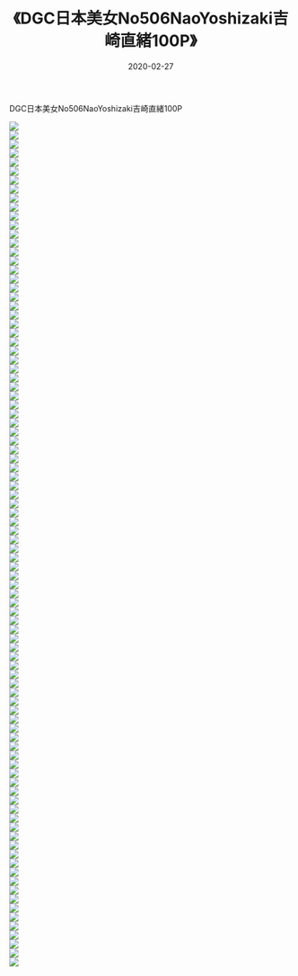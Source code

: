 ﻿---
layout: post
title:  《DGC日本美女No506NaoYoshizaki吉崎直緒100P》
date:   2020-02-27
img: http://pic.660000.xyz/1:/性感/2020/DGC日本美女No506NaoYoshizaki吉崎直緒100P/000.jpg
categories: [美女, 清纯, 唯美]
---

DGC日本美女No506NaoYoshizaki吉崎直緒100P

  ![](http://pic.660000.xyz/1:/性感/2020/DGC日本美女No506NaoYoshizaki吉崎直緒100P/001.jpg) <br> ![](http://pic.660000.xyz/1:/性感/2020/DGC日本美女No506NaoYoshizaki吉崎直緒100P/002.jpg) <br> ![](http://pic.660000.xyz/1:/性感/2020/DGC日本美女No506NaoYoshizaki吉崎直緒100P/003.jpg) <br> ![](http://pic.660000.xyz/1:/性感/2020/DGC日本美女No506NaoYoshizaki吉崎直緒100P/004.jpg) <br> ![](http://pic.660000.xyz/1:/性感/2020/DGC日本美女No506NaoYoshizaki吉崎直緒100P/005.jpg) <br> ![](http://pic.660000.xyz/1:/性感/2020/DGC日本美女No506NaoYoshizaki吉崎直緒100P/006.jpg) <br> ![](http://pic.660000.xyz/1:/性感/2020/DGC日本美女No506NaoYoshizaki吉崎直緒100P/007.jpg) <br> ![](http://pic.660000.xyz/1:/性感/2020/DGC日本美女No506NaoYoshizaki吉崎直緒100P/008.jpg) <br> ![](http://pic.660000.xyz/1:/性感/2020/DGC日本美女No506NaoYoshizaki吉崎直緒100P/009.jpg) <br> ![](http://pic.660000.xyz/1:/性感/2020/DGC日本美女No506NaoYoshizaki吉崎直緒100P/010.jpg) <br> ![](http://pic.660000.xyz/1:/性感/2020/DGC日本美女No506NaoYoshizaki吉崎直緒100P/011.jpg) <br> ![](http://pic.660000.xyz/1:/性感/2020/DGC日本美女No506NaoYoshizaki吉崎直緒100P/012.jpg) <br> ![](http://pic.660000.xyz/1:/性感/2020/DGC日本美女No506NaoYoshizaki吉崎直緒100P/013.jpg) <br> ![](http://pic.660000.xyz/1:/性感/2020/DGC日本美女No506NaoYoshizaki吉崎直緒100P/014.jpg) <br> ![](http://pic.660000.xyz/1:/性感/2020/DGC日本美女No506NaoYoshizaki吉崎直緒100P/015.jpg) <br> ![](http://pic.660000.xyz/1:/性感/2020/DGC日本美女No506NaoYoshizaki吉崎直緒100P/016.jpg) <br> ![](http://pic.660000.xyz/1:/性感/2020/DGC日本美女No506NaoYoshizaki吉崎直緒100P/017.jpg) <br> ![](http://pic.660000.xyz/1:/性感/2020/DGC日本美女No506NaoYoshizaki吉崎直緒100P/018.jpg) <br> ![](http://pic.660000.xyz/1:/性感/2020/DGC日本美女No506NaoYoshizaki吉崎直緒100P/019.jpg) <br> ![](http://pic.660000.xyz/1:/性感/2020/DGC日本美女No506NaoYoshizaki吉崎直緒100P/020.jpg) <br> ![](http://pic.660000.xyz/1:/性感/2020/DGC日本美女No506NaoYoshizaki吉崎直緒100P/021.jpg) <br> ![](http://pic.660000.xyz/1:/性感/2020/DGC日本美女No506NaoYoshizaki吉崎直緒100P/022.jpg) <br> ![](http://pic.660000.xyz/1:/性感/2020/DGC日本美女No506NaoYoshizaki吉崎直緒100P/023.jpg) <br> ![](http://pic.660000.xyz/1:/性感/2020/DGC日本美女No506NaoYoshizaki吉崎直緒100P/024.jpg) <br> ![](http://pic.660000.xyz/1:/性感/2020/DGC日本美女No506NaoYoshizaki吉崎直緒100P/025.jpg) <br> ![](http://pic.660000.xyz/1:/性感/2020/DGC日本美女No506NaoYoshizaki吉崎直緒100P/026.jpg) <br> ![](http://pic.660000.xyz/1:/性感/2020/DGC日本美女No506NaoYoshizaki吉崎直緒100P/027.jpg) <br> ![](http://pic.660000.xyz/1:/性感/2020/DGC日本美女No506NaoYoshizaki吉崎直緒100P/028.jpg) <br> ![](http://pic.660000.xyz/1:/性感/2020/DGC日本美女No506NaoYoshizaki吉崎直緒100P/029.jpg) <br> ![](http://pic.660000.xyz/1:/性感/2020/DGC日本美女No506NaoYoshizaki吉崎直緒100P/030.jpg) <br> ![](http://pic.660000.xyz/1:/性感/2020/DGC日本美女No506NaoYoshizaki吉崎直緒100P/031.jpg) <br> ![](http://pic.660000.xyz/1:/性感/2020/DGC日本美女No506NaoYoshizaki吉崎直緒100P/032.jpg) <br> ![](http://pic.660000.xyz/1:/性感/2020/DGC日本美女No506NaoYoshizaki吉崎直緒100P/033.jpg) <br> ![](http://pic.660000.xyz/1:/性感/2020/DGC日本美女No506NaoYoshizaki吉崎直緒100P/034.jpg) <br> ![](http://pic.660000.xyz/1:/性感/2020/DGC日本美女No506NaoYoshizaki吉崎直緒100P/035.jpg) <br> ![](http://pic.660000.xyz/1:/性感/2020/DGC日本美女No506NaoYoshizaki吉崎直緒100P/036.jpg) <br> ![](http://pic.660000.xyz/1:/性感/2020/DGC日本美女No506NaoYoshizaki吉崎直緒100P/037.jpg) <br> ![](http://pic.660000.xyz/1:/性感/2020/DGC日本美女No506NaoYoshizaki吉崎直緒100P/038.jpg) <br> ![](http://pic.660000.xyz/1:/性感/2020/DGC日本美女No506NaoYoshizaki吉崎直緒100P/039.jpg) <br> ![](http://pic.660000.xyz/1:/性感/2020/DGC日本美女No506NaoYoshizaki吉崎直緒100P/040.jpg) <br> ![](http://pic.660000.xyz/1:/性感/2020/DGC日本美女No506NaoYoshizaki吉崎直緒100P/041.jpg) <br> ![](http://pic.660000.xyz/1:/性感/2020/DGC日本美女No506NaoYoshizaki吉崎直緒100P/042.jpg) <br> ![](http://pic.660000.xyz/1:/性感/2020/DGC日本美女No506NaoYoshizaki吉崎直緒100P/043.jpg) <br> ![](http://pic.660000.xyz/1:/性感/2020/DGC日本美女No506NaoYoshizaki吉崎直緒100P/044.jpg) <br> ![](http://pic.660000.xyz/1:/性感/2020/DGC日本美女No506NaoYoshizaki吉崎直緒100P/045.jpg) <br> ![](http://pic.660000.xyz/1:/性感/2020/DGC日本美女No506NaoYoshizaki吉崎直緒100P/046.jpg) <br> ![](http://pic.660000.xyz/1:/性感/2020/DGC日本美女No506NaoYoshizaki吉崎直緒100P/047.jpg) <br> ![](http://pic.660000.xyz/1:/性感/2020/DGC日本美女No506NaoYoshizaki吉崎直緒100P/048.jpg) <br> ![](http://pic.660000.xyz/1:/性感/2020/DGC日本美女No506NaoYoshizaki吉崎直緒100P/049.jpg) <br> ![](http://pic.660000.xyz/1:/性感/2020/DGC日本美女No506NaoYoshizaki吉崎直緒100P/050.jpg) <br> ![](http://pic.660000.xyz/1:/性感/2020/DGC日本美女No506NaoYoshizaki吉崎直緒100P/051.jpg) <br> ![](http://pic.660000.xyz/1:/性感/2020/DGC日本美女No506NaoYoshizaki吉崎直緒100P/052.jpg) <br> ![](http://pic.660000.xyz/1:/性感/2020/DGC日本美女No506NaoYoshizaki吉崎直緒100P/053.jpg) <br> ![](http://pic.660000.xyz/1:/性感/2020/DGC日本美女No506NaoYoshizaki吉崎直緒100P/054.jpg) <br> ![](http://pic.660000.xyz/1:/性感/2020/DGC日本美女No506NaoYoshizaki吉崎直緒100P/055.jpg) <br> ![](http://pic.660000.xyz/1:/性感/2020/DGC日本美女No506NaoYoshizaki吉崎直緒100P/056.jpg) <br> ![](http://pic.660000.xyz/1:/性感/2020/DGC日本美女No506NaoYoshizaki吉崎直緒100P/057.jpg) <br> ![](http://pic.660000.xyz/1:/性感/2020/DGC日本美女No506NaoYoshizaki吉崎直緒100P/058.jpg) <br> ![](http://pic.660000.xyz/1:/性感/2020/DGC日本美女No506NaoYoshizaki吉崎直緒100P/059.jpg) <br> ![](http://pic.660000.xyz/1:/性感/2020/DGC日本美女No506NaoYoshizaki吉崎直緒100P/060.jpg) <br> ![](http://pic.660000.xyz/1:/性感/2020/DGC日本美女No506NaoYoshizaki吉崎直緒100P/061.jpg) <br> ![](http://pic.660000.xyz/1:/性感/2020/DGC日本美女No506NaoYoshizaki吉崎直緒100P/062.jpg) <br> ![](http://pic.660000.xyz/1:/性感/2020/DGC日本美女No506NaoYoshizaki吉崎直緒100P/063.jpg) <br> ![](http://pic.660000.xyz/1:/性感/2020/DGC日本美女No506NaoYoshizaki吉崎直緒100P/064.jpg) <br> ![](http://pic.660000.xyz/1:/性感/2020/DGC日本美女No506NaoYoshizaki吉崎直緒100P/065.jpg) <br> ![](http://pic.660000.xyz/1:/性感/2020/DGC日本美女No506NaoYoshizaki吉崎直緒100P/066.jpg) <br> ![](http://pic.660000.xyz/1:/性感/2020/DGC日本美女No506NaoYoshizaki吉崎直緒100P/067.jpg) <br> ![](http://pic.660000.xyz/1:/性感/2020/DGC日本美女No506NaoYoshizaki吉崎直緒100P/068.jpg) <br> ![](http://pic.660000.xyz/1:/性感/2020/DGC日本美女No506NaoYoshizaki吉崎直緒100P/069.jpg) <br> ![](http://pic.660000.xyz/1:/性感/2020/DGC日本美女No506NaoYoshizaki吉崎直緒100P/070.jpg) <br> ![](http://pic.660000.xyz/1:/性感/2020/DGC日本美女No506NaoYoshizaki吉崎直緒100P/071.jpg) <br> ![](http://pic.660000.xyz/1:/性感/2020/DGC日本美女No506NaoYoshizaki吉崎直緒100P/072.jpg) <br> ![](http://pic.660000.xyz/1:/性感/2020/DGC日本美女No506NaoYoshizaki吉崎直緒100P/073.jpg) <br> ![](http://pic.660000.xyz/1:/性感/2020/DGC日本美女No506NaoYoshizaki吉崎直緒100P/074.jpg) <br> ![](http://pic.660000.xyz/1:/性感/2020/DGC日本美女No506NaoYoshizaki吉崎直緒100P/075.jpg) <br> ![](http://pic.660000.xyz/1:/性感/2020/DGC日本美女No506NaoYoshizaki吉崎直緒100P/076.jpg) <br> ![](http://pic.660000.xyz/1:/性感/2020/DGC日本美女No506NaoYoshizaki吉崎直緒100P/077.jpg) <br> ![](http://pic.660000.xyz/1:/性感/2020/DGC日本美女No506NaoYoshizaki吉崎直緒100P/078.jpg) <br> ![](http://pic.660000.xyz/1:/性感/2020/DGC日本美女No506NaoYoshizaki吉崎直緒100P/079.jpg) <br> ![](http://pic.660000.xyz/1:/性感/2020/DGC日本美女No506NaoYoshizaki吉崎直緒100P/080.jpg) <br> ![](http://pic.660000.xyz/1:/性感/2020/DGC日本美女No506NaoYoshizaki吉崎直緒100P/081.jpg) <br> ![](http://pic.660000.xyz/1:/性感/2020/DGC日本美女No506NaoYoshizaki吉崎直緒100P/082.jpg) <br> ![](http://pic.660000.xyz/1:/性感/2020/DGC日本美女No506NaoYoshizaki吉崎直緒100P/083.jpg) <br> ![](http://pic.660000.xyz/1:/性感/2020/DGC日本美女No506NaoYoshizaki吉崎直緒100P/084.jpg) <br> ![](http://pic.660000.xyz/1:/性感/2020/DGC日本美女No506NaoYoshizaki吉崎直緒100P/085.jpg) <br> ![](http://pic.660000.xyz/1:/性感/2020/DGC日本美女No506NaoYoshizaki吉崎直緒100P/086.jpg) <br> ![](http://pic.660000.xyz/1:/性感/2020/DGC日本美女No506NaoYoshizaki吉崎直緒100P/087.jpg) <br> ![](http://pic.660000.xyz/1:/性感/2020/DGC日本美女No506NaoYoshizaki吉崎直緒100P/088.jpg) <br> ![](http://pic.660000.xyz/1:/性感/2020/DGC日本美女No506NaoYoshizaki吉崎直緒100P/089.jpg) <br> ![](http://pic.660000.xyz/1:/性感/2020/DGC日本美女No506NaoYoshizaki吉崎直緒100P/090.jpg) <br> ![](http://pic.660000.xyz/1:/性感/2020/DGC日本美女No506NaoYoshizaki吉崎直緒100P/091.jpg) <br> ![](http://pic.660000.xyz/1:/性感/2020/DGC日本美女No506NaoYoshizaki吉崎直緒100P/092.jpg) <br> ![](http://pic.660000.xyz/1:/性感/2020/DGC日本美女No506NaoYoshizaki吉崎直緒100P/093.jpg) <br> ![](http://pic.660000.xyz/1:/性感/2020/DGC日本美女No506NaoYoshizaki吉崎直緒100P/094.jpg) <br>